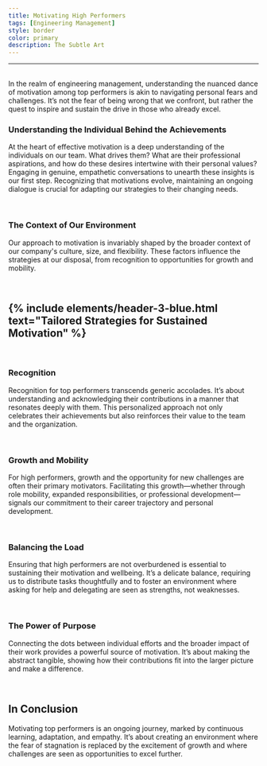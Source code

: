 ```yaml
---
title: Motivating High Performers
tags: [Engineering Management]
style: border
color: primary
description: The Subtle Art 
---
```


---
<br>
In the realm of engineering management, understanding the nuanced dance of motivation among top performers is akin to navigating personal fears and challenges. It’s not the fear of being wrong that we confront, but rather the quest to inspire and sustain the drive in those who already excel.

<br>

### Understanding the Individual Behind the Achievements

At the heart of effective motivation is a deep understanding of the individuals on our team. What drives them? What are their professional aspirations, and how do these desires intertwine with their personal values? Engaging in genuine, empathetic conversations to unearth these insights is our first step. Recognizing that motivations evolve, maintaining an ongoing dialogue is crucial for adapting our strategies to their changing needs.

<br>

### The Context of Our Environment

Our approach to motivation is invariably shaped by the broader context of our company's culture, size, and flexibility. These factors influence the strategies at our disposal, from recognition to opportunities for growth and mobility. 

<br>

{% include elements/header-3-blue.html text="Tailored Strategies for Sustained Motivation" %}
---

<br>

### Recognition

Recognition for top performers transcends generic accolades. It’s about understanding and acknowledging their contributions in a manner that resonates deeply with them. This personalized approach not only celebrates their achievements but also reinforces their value to the team and the organization.

<br>

### Growth and Mobility

For high performers, growth and the opportunity for new challenges are often their primary motivators. Facilitating this growth—whether through role mobility, expanded responsibilities, or professional development—signals our commitment to their career trajectory and personal development.

<br>

### Balancing the Load

Ensuring that high performers are not overburdened is essential to sustaining their motivation and wellbeing. It’s a delicate balance, requiring us to distribute tasks thoughtfully and to foster an environment where asking for help and delegating are seen as strengths, not weaknesses.

<br>

### The Power of Purpose

Connecting the dots between individual efforts and the broader impact of their work provides a powerful source of motivation. It’s about making the abstract tangible, showing how their contributions fit into the larger picture and make a difference.

<br>

## In Conclusion

Motivating top performers is an ongoing journey, marked by continuous learning, adaptation, and empathy. It’s about creating an environment where the fear of stagnation is replaced by the excitement of growth and where challenges are seen as opportunities to excel further.


